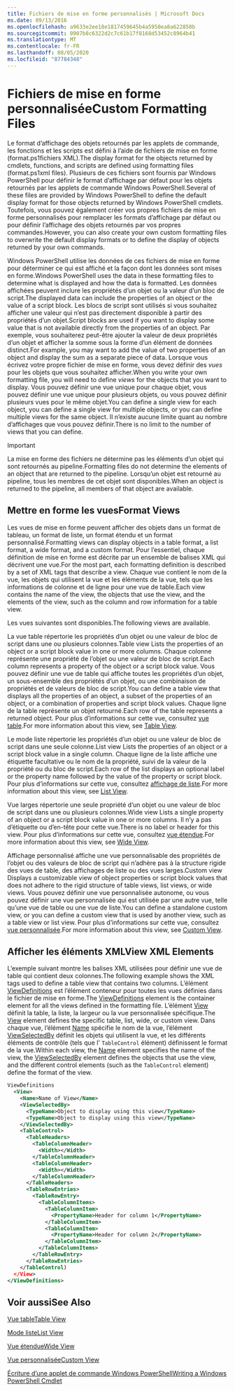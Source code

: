 ```yaml
---
title: Fichiers de mise en forme personnalisés | Microsoft Docs
ms.date: 09/13/2016
ms.openlocfilehash: a9633e2ee18e1817459645b4a5950ea8a622850b
ms.sourcegitcommit: 0907b8c6322d2c7c61b17f8168d53452c8964b41
ms.translationtype: MT
ms.contentlocale: fr-FR
ms.lasthandoff: 08/05/2020
ms.locfileid: "87784348"
---
```

# <a name="custom-formatting-files"></a><span data-ttu-id="d36a0-102">Fichiers de mise en forme personnalisée</span><span class="sxs-lookup"><span data-stu-id="d36a0-102">Custom Formatting Files</span></span>

<span data-ttu-id="d36a0-103">Le format d’affichage des objets retournés par les applets de commande, les fonctions et les scripts est défini à l’aide de fichiers de mise en forme (format.ps1fichiers XML).</span><span class="sxs-lookup"><span data-stu-id="d36a0-103">The display format for the objects returned by cmdlets, functions, and scripts are defined using formatting files (format.ps1xml files).</span></span> <span data-ttu-id="d36a0-104">Plusieurs de ces fichiers sont fournis par Windows PowerShell pour définir le format d’affichage par défaut pour les objets retournés par les applets de commande Windows PowerShell.</span><span class="sxs-lookup"><span data-stu-id="d36a0-104">Several of these files are provided by Windows PowerShell to define the default display format for those objects returned by Windows PowerShell cmdlets.</span></span> <span data-ttu-id="d36a0-105">Toutefois, vous pouvez également créer vos propres fichiers de mise en forme personnalisés pour remplacer les formats d’affichage par défaut ou pour définir l’affichage des objets retournés par vos propres commandes.</span><span class="sxs-lookup"><span data-stu-id="d36a0-105">However, you can also create your own custom formatting files to overwrite the default display formats or to define the display of objects returned by your own commands.</span></span>

<span data-ttu-id="d36a0-106">Windows PowerShell utilise les données de ces fichiers de mise en forme pour déterminer ce qui est affiché et la façon dont les données sont mises en forme.</span><span class="sxs-lookup"><span data-stu-id="d36a0-106">Windows PowerShell uses the data in these formatting files to determine what is displayed and how the data is formatted.</span></span> <span data-ttu-id="d36a0-107">Les données affichées peuvent inclure les propriétés d’un objet ou la valeur d’un bloc de script.</span><span class="sxs-lookup"><span data-stu-id="d36a0-107">The displayed data can include the properties of an object or the value of a script block.</span></span>  <span data-ttu-id="d36a0-108">Les blocs de script sont utilisés si vous souhaitez afficher une valeur qui n’est pas directement disponible à partir des propriétés d’un objet.</span><span class="sxs-lookup"><span data-stu-id="d36a0-108">Script blocks are used if you want to display some value that is not available directly from the properties of an object.</span></span> <span data-ttu-id="d36a0-109">Par exemple, vous souhaiterez peut-être ajouter la valeur de deux propriétés d’un objet et afficher la somme sous la forme d’un élément de données distinct.</span><span class="sxs-lookup"><span data-stu-id="d36a0-109">For example, you may want to add the value of two properties of an object and display the sum as a separate piece of data.</span></span> <span data-ttu-id="d36a0-110">Lorsque vous écrivez votre propre fichier de mise en forme, vous devez définir des *vues* pour les objets que vous souhaitez afficher.</span><span class="sxs-lookup"><span data-stu-id="d36a0-110">When you write your own formatting file, you will need to define *views* for the objects that you want to display.</span></span> <span data-ttu-id="d36a0-111">Vous pouvez définir une vue unique pour chaque objet, vous pouvez définir une vue unique pour plusieurs objets, ou vous pouvez définir plusieurs vues pour le même objet.</span><span class="sxs-lookup"><span data-stu-id="d36a0-111">You can define a single view for each object, you can define a single view for multiple objects, or you can define multiple views for the same object.</span></span> <span data-ttu-id="d36a0-112">Il n’existe aucune limite quant au nombre d’affichages que vous pouvez définir.</span><span class="sxs-lookup"><span data-stu-id="d36a0-112">There is no limit to the number of views that you can define.</span></span>

> [!IMPORTANT]
> <span data-ttu-id="d36a0-113">La mise en forme des fichiers ne détermine pas les éléments d’un objet qui sont retournés au pipeline.</span><span class="sxs-lookup"><span data-stu-id="d36a0-113">Formatting files do not determine the elements of an object that are returned to the pipeline.</span></span> <span data-ttu-id="d36a0-114">Lorsqu’un objet est retourné au pipeline, tous les membres de cet objet sont disponibles.</span><span class="sxs-lookup"><span data-stu-id="d36a0-114">When an object is returned to the pipeline, all members of that object are available.</span></span>

## <a name="format-views"></a><span data-ttu-id="d36a0-115">Mettre en forme les vues</span><span class="sxs-lookup"><span data-stu-id="d36a0-115">Format Views</span></span>

<span data-ttu-id="d36a0-116">Les vues de mise en forme peuvent afficher des objets dans un format de tableau, un format de liste, un format étendu et un format personnalisé.</span><span class="sxs-lookup"><span data-stu-id="d36a0-116">Formatting views can display objects in a table format, a list format, a wide format, and a custom format.</span></span> <span data-ttu-id="d36a0-117">Pour l’essentiel, chaque définition de mise en forme est décrite par un ensemble de balises XML qui décrivent une vue.</span><span class="sxs-lookup"><span data-stu-id="d36a0-117">For the most part, each formatting definition is described by a set of XML tags that describe a view.</span></span> <span data-ttu-id="d36a0-118">Chaque vue contient le nom de la vue, les objets qui utilisent la vue et les éléments de la vue, tels que les informations de colonne et de ligne pour une vue de table.</span><span class="sxs-lookup"><span data-stu-id="d36a0-118">Each view contains the name of the view, the objects that use the view, and the elements of the view, such as the column and row information for a table view.</span></span>

<span data-ttu-id="d36a0-119">Les vues suivantes sont disponibles.</span><span class="sxs-lookup"><span data-stu-id="d36a0-119">The following views are available.</span></span>

<span data-ttu-id="d36a0-120">La vue table répertorie les propriétés d’un objet ou une valeur de bloc de script dans une ou plusieurs colonnes.</span><span class="sxs-lookup"><span data-stu-id="d36a0-120">Table view Lists the properties of an object or a script block value in one or more columns.</span></span> <span data-ttu-id="d36a0-121">Chaque colonne représente une propriété de l’objet ou une valeur de bloc de script.</span><span class="sxs-lookup"><span data-stu-id="d36a0-121">Each column represents a property of the object or a script block value.</span></span> <span data-ttu-id="d36a0-122">Vous pouvez définir une vue de table qui affiche toutes les propriétés d’un objet, un sous-ensemble des propriétés d’un objet, ou une combinaison de propriétés et de valeurs de bloc de script.</span><span class="sxs-lookup"><span data-stu-id="d36a0-122">You can define a table view that displays all the properties of an object, a subset of the properties of an object, or a combination of properties and script block values.</span></span> <span data-ttu-id="d36a0-123">Chaque ligne de la table représente un objet retourné.</span><span class="sxs-lookup"><span data-stu-id="d36a0-123">Each row of the table represents a returned object.</span></span> <span data-ttu-id="d36a0-124">Pour plus d’informations sur cette vue, consultez [vue table](../format/creating-a-table-view.md).</span><span class="sxs-lookup"><span data-stu-id="d36a0-124">For more information about this view, see [Table View](../format/creating-a-table-view.md).</span></span>

<span data-ttu-id="d36a0-125">Le mode liste répertorie les propriétés d’un objet ou une valeur de bloc de script dans une seule colonne.</span><span class="sxs-lookup"><span data-stu-id="d36a0-125">List view Lists the properties of an object or a script block value in a single column.</span></span> <span data-ttu-id="d36a0-126">Chaque ligne de la liste affiche une étiquette facultative ou le nom de la propriété, suivi de la valeur de la propriété ou du bloc de script.</span><span class="sxs-lookup"><span data-stu-id="d36a0-126">Each row of the list displays an optional label or the property name followed by the value of the property or script block.</span></span> <span data-ttu-id="d36a0-127">Pour plus d’informations sur cette vue, consultez [affichage de liste](../format/creating-a-list-view.md).</span><span class="sxs-lookup"><span data-stu-id="d36a0-127">For more information about this view, see [List View](../format/creating-a-list-view.md).</span></span>

<span data-ttu-id="d36a0-128">Vue larges répertorie une seule propriété d’un objet ou une valeur de bloc de script dans une ou plusieurs colonnes.</span><span class="sxs-lookup"><span data-stu-id="d36a0-128">Wide view Lists a single property of an object or a script block value in one or more columns.</span></span> <span data-ttu-id="d36a0-129">Il n’y a pas d’étiquette ou d’en-tête pour cette vue.</span><span class="sxs-lookup"><span data-stu-id="d36a0-129">There is no label or header for this view.</span></span> <span data-ttu-id="d36a0-130">Pour plus d’informations sur cette vue, consultez [vue étendue](../format/creating-a-wide-view.md).</span><span class="sxs-lookup"><span data-stu-id="d36a0-130">For more information about this view, see [Wide View](../format/creating-a-wide-view.md).</span></span>

<span data-ttu-id="d36a0-131">Affichage personnalisé affiche une vue personnalisable des propriétés de l’objet ou des valeurs de bloc de script qui n’adhère pas à la structure rigide des vues de table, des affichages de liste ou des vues larges.</span><span class="sxs-lookup"><span data-stu-id="d36a0-131">Custom view Displays a customizable view of object properties or script block values that does not adhere to the rigid structure of table views, list views, or wide views.</span></span> <span data-ttu-id="d36a0-132">Vous pouvez définir une vue personnalisée autonome, ou vous pouvez définir une vue personnalisée qui est utilisée par une autre vue, telle qu’une vue de table ou une vue de liste.</span><span class="sxs-lookup"><span data-stu-id="d36a0-132">You can define a standalone custom view, or you can define a custom view that is used by another view, such as a table view or list view.</span></span> <span data-ttu-id="d36a0-133">Pour plus d’informations sur cette vue, consultez [vue personnalisée](../format/creating-custom-controls.md).</span><span class="sxs-lookup"><span data-stu-id="d36a0-133">For more information about this view, see [Custom View](../format/creating-custom-controls.md).</span></span>

## <a name="view-xml-elements"></a><span data-ttu-id="d36a0-134">Afficher les éléments XML</span><span class="sxs-lookup"><span data-stu-id="d36a0-134">View XML Elements</span></span>

<span data-ttu-id="d36a0-135">L’exemple suivant montre les balises XML utilisées pour définir une vue de table qui contient deux colonnes.</span><span class="sxs-lookup"><span data-stu-id="d36a0-135">The following example shows the XML tags used to define a table view that contains two columns.</span></span> <span data-ttu-id="d36a0-136">L’élément [ViewDefinitions](../format/viewdefinitions-element-format.md) est l’élément conteneur pour toutes les vues définies dans le fichier de mise en forme.</span><span class="sxs-lookup"><span data-stu-id="d36a0-136">The [ViewDefinitions](../format/viewdefinitions-element-format.md) element is the container element for all the views defined in the formatting file.</span></span> <span data-ttu-id="d36a0-137">L’élément [View](../format/view-element-format.md) définit la table, la liste, la largeur ou la vue personnalisée spécifique.</span><span class="sxs-lookup"><span data-stu-id="d36a0-137">The [View](../format/view-element-format.md) element defines the specific table, list, wide, or custom view.</span></span> <span data-ttu-id="d36a0-138">Dans chaque vue, l’élément [Name](../format/name-element-for-view-format.md) spécifie le nom de la vue, l’élément [ViewSelectedBy](../format/viewselectedby-element-format.md) définit les objets qui utilisent la vue, et les différents éléments de contrôle (tels que l' `TableControl` élément) définissent le format de la vue.</span><span class="sxs-lookup"><span data-stu-id="d36a0-138">Within each view, the [Name](../format/name-element-for-view-format.md) element specifies the name of the view, the [ViewSelectedBy](../format/viewselectedby-element-format.md) element defines the objects that use the view, and the different control elements (such as the `TableControl` element) define the format of the view.</span></span>

```xml
ViewDefinitions
  <View>
    <Name>Name of View</Name>
    <ViewSelectedBy>
      <TypeName>Object to display using this view</TypeName>
      <TypeName>Object to display using this view</TypeName>
    </ViewSelectedBy>
    <TableControl>
      <TableHeaders>
        <TableColumnHeader>
          <Width></Width>
        </TableColumnHeader>
        <TableColumnHeader>
          <Width></Width>
        </TableColumnHeader>
      </TableHeaders>
      <TableRowEntries>
        <TableRowEntry>
          <TableColumnItems>
            <TableColumnItem>
              <PropertyName>Header for column 1</PropertyName>
            </TableColumnItem>
            <TableColumnItem>
              <PropertyName>Header for column 2</PropertyName>
            </TableColumnItem>
          </TableColumnItems>
        </TableRowEntry>
      </TableRowEntries>
    </TableControl)
  </View>
</ViewDefinitions>

```

## <a name="see-also"></a><span data-ttu-id="d36a0-139">Voir aussi</span><span class="sxs-lookup"><span data-stu-id="d36a0-139">See Also</span></span>

[<span data-ttu-id="d36a0-140">Vue table</span><span class="sxs-lookup"><span data-stu-id="d36a0-140">Table View</span></span>](../format/creating-a-table-view.md)

[<span data-ttu-id="d36a0-141">Mode liste</span><span class="sxs-lookup"><span data-stu-id="d36a0-141">List View</span></span>](../format/creating-a-list-view.md)

[<span data-ttu-id="d36a0-142">Vue étendue</span><span class="sxs-lookup"><span data-stu-id="d36a0-142">Wide View</span></span>](../format/creating-a-wide-view.md)

[<span data-ttu-id="d36a0-143">Vue personnalisée</span><span class="sxs-lookup"><span data-stu-id="d36a0-143">Custom View</span></span>](../format/creating-custom-controls.md)

[<span data-ttu-id="d36a0-144">Écriture d’une applet de commande Windows PowerShell</span><span class="sxs-lookup"><span data-stu-id="d36a0-144">Writing a Windows PowerShell Cmdlet</span></span>](./writing-a-windows-powershell-cmdlet.md)

